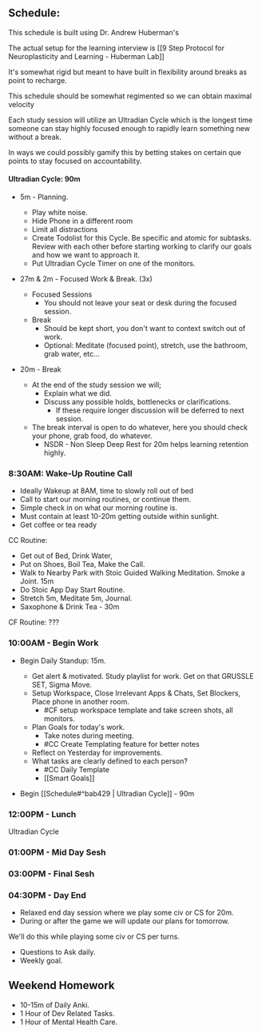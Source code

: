 ## Schedule: 

This schedule is built using Dr. Andrew Huberman's

The actual setup for the learning interview is [[9 Step Protocol for Neuroplasticity and Learning - Huberman Lab]]

It's somewhat rigid but meant to have built in flexibility around breaks as point to recharge. 

This schedule should be somewhat regimented so we can obtain maximal velocity

Each study session will utilize an Ultradian Cycle which is the longest time someone can stay highly focused enough to rapidly learn something new without a break.

In ways we could possibly gamify this by betting stakes on certain que points to stay focused on accountability. 


#### Ultradian Cycle: 90m
- 5m - Planning.
	- Play white noise. 
	- Hide Phone in a different room
	- Limit all distractions
	- Create Todolist for this Cycle. Be specific and atomic for subtasks. Review with each other before starting working to clarify our goals and how we want to approach it. 
	- Put Ultradian Cycle Timer on one of the monitors. 

- 27m & 2m - Focused Work & Break. (3x)
	- Focused Sessions
		- You should not leave your seat or desk during the focused session. 
	- Break
		- Should be kept short, you don't want to context switch out of work. 
		- Optional: Meditate (focused point), stretch, use the bathroom, grab water, etc...  

- 20m - Break  
	- At the end of the study session we will;
		- Explain what we did.
		- Discuss any possible holds, bottlenecks or clarifications.
			- If these require longer discussion will be deferred to next session.
	- The break interval is open to do whatever, here you should check your phone, grab food, do whatever.
		- NSDR - Non Sleep Deep Rest for 20m helps learning retention highly. 



### 8:30AM: Wake-Up Routine Call
- Ideally Wakeup at 8AM, time to slowly roll out of bed
- Call to start our morning routines, or continue them. 
- Simple check in on what our morning routine is.
- Must contain at least 10-20m getting outside within sunlight. 
- Get coffee or tea ready

CC Routine: 
- Get out of Bed, Drink Water, 
- Put on Shoes, Boil Tea, Make the Call. 
- Walk to Nearby Park with Stoic Guided Walking Meditation. Smoke a Joint. 15m
- Do Stoic App Day Start Routine. 
- Stretch 5m, Meditate 5m, Journal. 
- Saxophone & Drink Tea - 30m


CF Routine: ???

### 10:00AM - Begin Work
- Begin Daily Standup: 15m.
	- Get alert & motivated. Study playlist for work. Get on that GRUSSLE SET, Sigma Move. 
	- Setup Workspace, Close Irrelevant Apps & Chats, Set Blockers, Place phone in another room. 
		- #CF setup workspace template and take screen shots, all monitors.
	- Plan Goals for today's work. 
		- Take notes during meeting.
		- #CC Create Templating feature for better notes
	- Reflect on Yesterday for improvements. 
	- What tasks are clearly defined to each person? 
		- #CC Daily Template
		- [[Smart Goals]]


- Begin [[Schedule#^bab429 | Ultradian Cycle]] - 90m



### 12:00PM -  Lunch
Ultradian Cycle

### 01:00PM - Mid Day Sesh

### 03:00PM - Final Sesh

### 04:30PM - Day End 
- Relaxed end day session where we play some civ or CS for 20m.
- During or after the game we will update our plans for tomorrow. 

We'll do this while playing some civ or CS per turns. 
- Questions to Ask daily.  
- Weekly goal. 






## Weekend Homework
- 10-15m of Daily Anki. 
- 1 Hour of Dev Related Tasks.
- 1 Hour of Mental Health Care.
